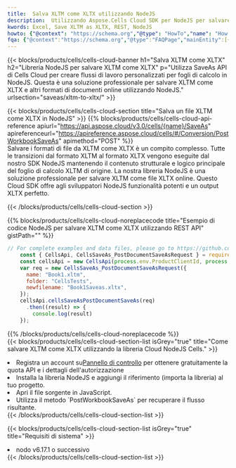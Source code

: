```yaml
---
title:  Salva XLTM come XLTX utilizzando NodeJS
description:  Utilizzando Aspose.Cells Cloud SDK per NodeJS per salvare il file in formato XLTM come file in formato XLTX.
kwords: Excel, Save XLTM as XLTX, REST, NodeJS
howto: {"@context": "https://schema.org","@type": "HowTo","name": "How to save XLTM as XLTX using the Cells Cloud NodeJS library.","description": "How to save XLTM as XLTX using the Cells Cloud NodeJS library.","image": {"@type": "ImageObject"},"url": "/nodejs/saveas/xltm-to-xltx/","step": [{ "@type": "HowToStep","name": "How to save XLTM as XLTX using the Cells Cloud NodeJS library. step 1", "image": {"@type": "ImageObject",},"url": "/nodejs/saveas/xltm-to-xltx/","text": "Register an account at <a href='https://dashboard.aspose.cloud/'>Dashboard</a> to get free API quota & authorization details",},{ "@type": "HowToStep","name": "How to save XLTM as XLTX using the Cells Cloud NodeJS library. step 1", "image": {"@type": "ImageObject",},"url": "/nodejs/saveas/xltm-to-xltx/","text": "Install NodeJS library and add the reference (import the library) to your project.",},{ "@type": "HowToStep","name": "How to save XLTM as XLTX using the Cells Cloud NodeJS library. step 1", "image": {"@type": "ImageObject",},"url": "/nodejs/saveas/xltm-to-xltx/","text": "Open the source file in JavaScript.",},{ "@type": "HowToStep","name": "How to save XLTM as XLTX using the Cells Cloud NodeJS library. step 1", "image": {"@type": "ImageObject",},"url": "/nodejs/saveas/xltm-to-xltx/","text": "Use the `PostWorkbookSaveAs` method to retrieve the resulting stream.",}, ],"supply": {"@type": "HowToSupply","name": "document"},"tool": [{"@type": "HowToTool","name": "Visual Studio, Visual Studio Code, WebStorm"},{"@type": "HowToTool","name": "Aspose Cells"}],"totalTime": "PT6M"}
fqa: {"@context":"https://schema.org","@type":"FAQPage","mainEntity":[{"@type":"Question","name":"Why save file as other formats file in C# using REST API?","acceptedAnswer":{"@type":"Answer","text":"Documents are encoded in many ways, and some files may be incompatible with the software you use. To open and read such files, just save them as appropriate file formats.<br/><ol><li>Install .NET SDK and add the reference (import the library) to your project.</li><li>Open the source file in C# using REST API.</li><li>Call the PostWorkbookSaveAsRequest() method, passing an output filename with required extension.</li><li>Get the result of save as a separate file.</li></ol>"}},{"@type":"Question","name":"What file formats can I save as with your C# library?","acceptedAnswer":{"@type":"Answer","text":"We support a variety of file formats for conversion using .NET library, including XLSX, Excel, xls , PDF, CSV, HTML, Markdown, XML, PNG, JPG, TIFF, Json, TXT and many more."}},{"@type":"Question","name":"What is the maximum allowed file size for conversion using this .NET library?","acceptedAnswer":{"@type":"Answer","text":"There are no file size limits for format conversions using .NET library."}}]}
---
```

{{< blocks/products/cells/cells-cloud-banner h1="Salva XLTM come XLTX" h2="Libreria NodeJS per salvare XLTM come XLTX" p="Utilizza SaveAs API di Cells Cloud per creare flussi di lavoro personalizzati per fogli di calcolo in NodeJS. Questa è una soluzione professionale per salvare XLTM come XLTX e altri formati di documenti online utilizzando NodeJS." urlsection="saveas/xltm-to-xltx/" >}}

{{< blocks/products/cells/cells-cloud-section title="Salva un file XLTM come XLTX in NodeJS" >}}
{{% blocks/products/cells/cells-cloud-api-reference apiurl="https://api.aspose.cloud/v3.0/cells/{name}/SaveAs" apireferenceurl="https://apireference.aspose.cloud/cells/#/Conversion/PostWorkbookSaveAs" apimethod="POST" %}}
<br/>
Salvare i formati di file da XLTM come XLTX è un compito complesso. Tutte le transizioni dal formato XLTM al formato XLTX vengono eseguite dal nostro SDK NodeJS mantenendo il contenuto strutturale e logico principale del foglio di calcolo XLTM di origine. La nostra libreria NodeJS è una soluzione professionale per salvare XLTM come file XLTX online. Questo Cloud SDK offre agli sviluppatori NodeJS funzionalità potenti e un output XLTX perfetto.

{{< /blocks/products/cells/cells-cloud-section >}}

{{% blocks/products/cells/cells-cloud-noreplacecode title="Esempio di codice NodeJS per salvare XLTM come XLTX utilizzando REST API" gistPath="" %}}
  
```js
// For complete examples and data files, please go to https://github.com/aspose-cells-cloud/aspose-cells-cloud-node/
    const { CellsApi, CellsSaveAs_PostDocumentSaveAsRequest } = require("asposecellscloud");
    const cellsApi = new CellsApi(process.env.ProductClientId, process.env.ProductClientSecret);
    var req = new CellsSaveAs_PostDocumentSaveAsRequest({
      name: "Book1.xltm",
      folder: "CellsTests",
      newfilename: "Book1Saveas.xltx",
    });
    cellsApi.cellsSaveAsPostDocumentSaveAs(req)
      .then((result) => {
        console.log(result)
    });
```
  
{{% /blocks/products/cells/cells-cloud-noreplacecode %}}
<br/>
{{< blocks/products/cells/cells-cloud-section-list isGrey="true" title="Come salvare XLTM come XLTX utilizzando la libreria Cloud NodeJS Cells." >}}
<li> Registra un account su<a href="https://dashboard.aspose.cloud/">Pannello di controllo</a> per ottenere gratuitamente la quota API e i dettagli dell'autorizzazione</li>
<li>Installa la libreria NodeJS e aggiungi il riferimento (importa la libreria) al tuo progetto.</li>
<li>Apri il file sorgente in JavaScript.</li>
<li>Utilizza il metodo `PostWorkbookSaveAs` per recuperare il flusso risultante.</li>
{{< /blocks/products/cells/cells-cloud-section-list >}}

{{< blocks/products/cells/cells-cloud-section-list isGrey="true" title="Requisiti di sistema" >}}
<li>nodo v6.17.1 o successivo</li>
{{< /blocks/products/cells/cells-cloud-section-list >}}
